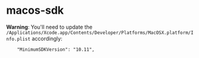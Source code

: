 # macos-sdk

**Warning**: You'll need to update the `/Applications/Xcode.app/Contents/Developer/Platforms/MacOSX.platform/Info.plist` accordingly:

```{.json}
	"MinimumSDKVersion": "10.11",
```
